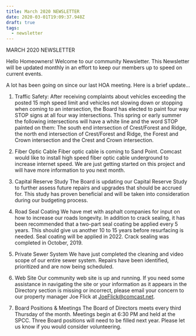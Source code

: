 ```yaml
---
title: March 2020 NEWSLETTER
date: 2020-03-01T19:09:37.948Z
draft: true
tags:
  - newsletter
---
```

MARCH 2020 NEWSLETTER
 
Hello Homeowners!  Welcome to our community Newsletter. This Newsletter will be updated monthly in an effort to keep our members up to speed on current events.

A lot has been going on since our last HOA meeting. Here is a brief update…  
 

1. Traffic Safety:
After receiving complaints about vehicles exceeding the posted 15 mph speed
limit and vehicles not slowing down or stopping when coming to an intersection,
the Board has elected to paint four way STOP signs at all four way intersections.
This spring or early summer the following intersections will have a white line
and the word STOP painted on them: The south end intersection of Crest/Forest
and Ridge, the north end intersection of Crest/Forest and Ridge, the Forest and
Crown intersection and the Crest and Crown intersection.
 
2.  Fiber Optic Cable
Fiber optic cable is coming to Sand Point.  Comcast would like to install high speed
fiber optic cable underground to increase internet speed. We are just getting
started on this project and will have more information to you next month.
 
3.  Capital Reserve Study
The Board is updating our Capital Reserve Study to further assess future repairs
and upgrades that should be accrued for. This study has proven beneficial
and will be taken into consideration during our budgeting process.
 
4.  Road Seal Coating
We have met with asphalt companies for input on how to increase our roads
longevity.  In addition to crack sealing, it has been recommended that a two-part
seal coating be applied every 5 years. This should give us another 10 to 15 years
before resurfacing is needed. Seal coating will be applied in 2022.  Crack sealing
was completed in October, 2019.  

5.  Private Sewer System
We have just completed the cleaning and video scope of our entire sewer system.  Repairs have been identified, prioritized and are now being scheduled.

6.  Web Site
Our community web site is up and running. If you need some assistance in navigating the site or your information as it appears in the Directory section is missing or incorrect, please email your concern to our property manager Joe Flick at JoeFlick@comcast.net.

7.  Board Positions & Meetings
The Board of Directors meets every third Thursday of the month.  Meetings begin at 6:30 PM and held at the SPCC.  Three Board positions will need to be filled next year. Please let us know if you would consider volunteering.


 

 

